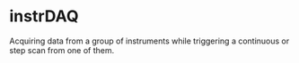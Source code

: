 # instrDAQ
Acquiring data from a group of instruments while triggering a continuous or step scan from one of them.
